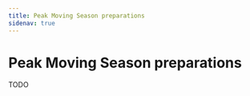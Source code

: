 ```yaml
---
title: Peak Moving Season preparations
sidenav: true
---
```


# Peak Moving Season preparations

TODO
